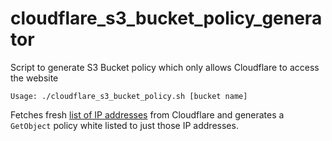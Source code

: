# cloudflare_s3_bucket_policy_generator
Script to generate S3 Bucket policy which only allows Cloudflare to access the website

    Usage: ./cloudflare_s3_bucket_policy.sh [bucket name]

Fetches fresh [list of IP addresses][ips] from Cloudflare and generates a `GetObject` policy white listed to just those IP addresses.

[ips]: https://www.cloudflare.com/ips/